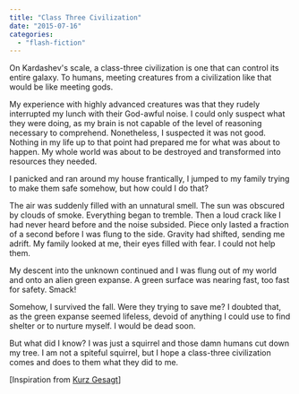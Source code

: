 ```yaml
---
title: "Class Three Civilization"
date: "2015-07-16"
categories: 
  - "flash-fiction"
---
```


On Kardashev's scale, a class-three civilization is one that can control its entire galaxy. To humans, meeting creatures from a civilization like that would be like meeting gods.

My experience with highly advanced creatures was that they rudely interrupted my lunch with their God-awful noise. I could only suspect what they were doing, as my brain is not capable of the level of reasoning necessary to comprehend. Nonetheless, I suspected it was not good. Nothing in my life up to that point had prepared me for what was about to happen. My whole world was about to be destroyed and transformed into resources they needed.

I panicked and ran around my house frantically, I jumped to my family trying to make them safe somehow, but how could I do that?

The air was suddenly filled with an unnatural smell. The sun was obscured by clouds of smoke. Everything began to tremble. Then a loud crack like I had never heard before and the noise subsided. Piece only lasted a fraction of a second before I was flung to the side. Gravity had shifted, sending me adrift. My family looked at me, their eyes filled with fear. I could not help them.

My descent into the unknown continued and I was flung out of my world and onto an alien green expanse. A green surface was nearing fast, too fast for safety. Smack!

Somehow, I survived the fall. Were they trying to save me? I doubted that, as the green expanse seemed lifeless, devoid of anything I could use to find shelter or to nurture myself. I would be dead soon.

But what did I know? I was just a squirrel and those damn humans cut down my tree. I am not a spiteful squirrel, but I hope a class-three civilization comes and does to them what they did to me.

\[Inspiration from [Kurz Gesagt](https://www.youtube.com/user/Kurzgesagt)\]
